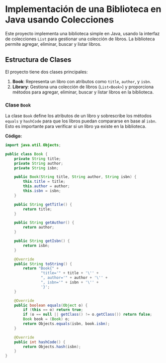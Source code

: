 # Implementación de una Biblioteca en Java usando Colecciones

Este proyecto implementa una biblioteca simple en Java, usando la interfaz de colecciones `List` para gestionar una colección de libros. La biblioteca permite agregar, eliminar, buscar y listar libros.

## Estructura de Clases

El proyecto tiene dos clases principales:

1. **Book**: Representa un libro con atributos como `title`, `author`, y `isbn`.
2. **Library**: Gestiona una colección de libros (`List<Book>`) y proporciona métodos para agregar, eliminar, buscar y listar libros en la biblioteca.

### Clase `Book`

La clase `Book` define los atributos de un libro y sobrescribe los métodos `equals` y `hashCode` para que los libros puedan compararse en base al `isbn`. Esto es importante para verificar si un libro ya existe en la biblioteca.

**Código:**

```java
import java.util.Objects;

public class Book {
    private String title;
    private String author;
    private String isbn;

    public Book(String title, String author, String isbn) {
        this.title = title;
        this.author = author;
        this.isbn = isbn;
    }

    public String getTitle() {
        return title;
    }

    public String getAuthor() {
        return author;
    }

    public String getIsbn() {
        return isbn;
    }

    @Override
    public String toString() {
        return "Book{" +
                "title='" + title + '\'' +
                ", author='" + author + '\'' +
                ", isbn='" + isbn + '\'' +
                '}';
    }

    @Override
    public boolean equals(Object o) {
        if (this == o) return true;
        if (o == null || getClass() != o.getClass()) return false;
        Book book = (Book) o;
        return Objects.equals(isbn, book.isbn);
    }

    @Override
    public int hashCode() {
        return Objects.hash(isbn);
    }
}
